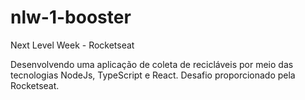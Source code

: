 # nlw-1-booster
Next Level Week - Rocketseat

Desenvolvendo uma aplicação de coleta de recicláveis por meio das tecnologias NodeJs, TypeScript e React.
Desafio proporcionado pela Rocketseat.
